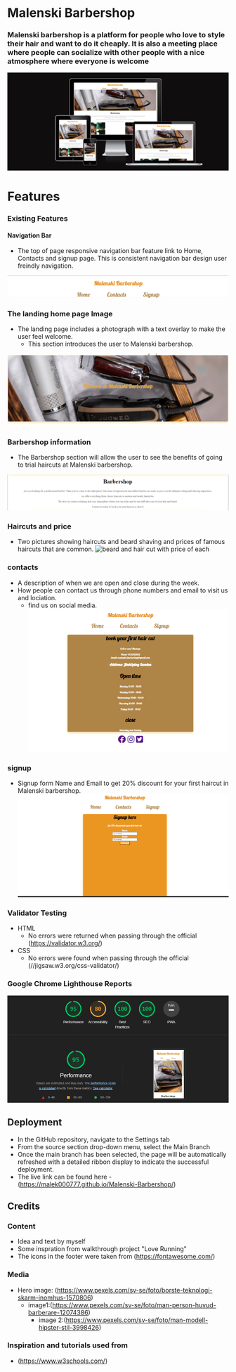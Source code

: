 # Malenski Barbershop

### Malenski barbershop is a platform for people who love to style their hair and want to do it cheaply. It is also a meeting place where people can socialize with other people with a nice atmosphere where everyone is welcome

![Testing webbsite in diffrent devices](<assets/images/Diffrent screens.png>)

# Features

### Existing Features

#### Navigation Bar

* The top of page responsive navigation bar feature link to Home, Contacts and signup page.
This is consistent navigation bar design user freindly navigation.

![Navigation links](assets/images/navigation.png)

### The landing home page Image

* The landing page includes a photograph with a text overlay to   make the user feel welcome.
  * This section introduces the user to Malenski barbershop.

![Alt text](<assets/images/home image.png>)

### Barbershop information

* The Barbershop section will allow the user to see the benefits of going to trial haircuts at Malenski barbershop.

![Image of the information for barbershop](<assets\images\information.png>)

### Haircuts and price

* Two pictures showing haircuts and beard shaving and prices of famous haircuts that are common.
![ beard and hair cut with price of each](<assets\images\prices.png>)

### contacts

* A description of when we are open and close during the week.
* How people can contact us through phone numbers and email to visit us and lociation.
  * find us on social media.
![information for contacts, location and time](<assets\images\contacts.png>)

### signup

* Signup form Name and Email to get 20% discount for your first haircut in Malenski barbershop.
![signup form to get 20% off](<assets\images\signup.png>)

### Validator Testing

* HTML
  * No errors were returned when passing through the official (<https://validator.w3.org/>)
* CSS
  * No errors were found when passing through the official (//jigsaw.w3.org/css-validator/)
  
### Google Chrome Lighthouse Reports

![lighthouse](<assets\images\lighthouse.png>)

## Deployment

* In the GitHub repository, navigate to the Settings tab
* From the source section drop-down menu, select the Main Branch
* Once the main branch has been selected, the page will be automatically refreshed with a detailed ribbon display to indicate the successful deployment.
* The live link can be found here - (<https://malek000777.github.io/Malenski-Barbershop/>)

## Credits

### Content

* Idea and text by myself
* Some inspration from walkthrough project "Love Running"
* The icons in the footer were taken from (<https://fontawesome.com/>)

### Media

* Hero image: (<https://www.pexels.com/sv-se/foto/borste-teknologi-skarm-inomhus-1570806>)
  * image1:(<https://www.pexels.com/sv-se/foto/man-person-huvud-barberare-12074386>)
    * image 2:(<https://www.pexels.com/sv-se/foto/man-modell-hipster-stil-3998426>)

### Inspiration and tutorials used from

* (<https://www.w3schools.com/>)
